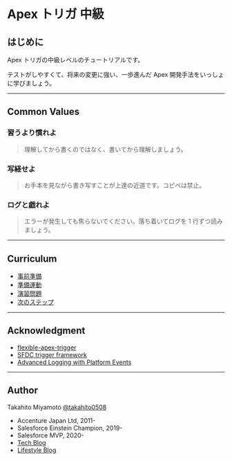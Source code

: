 # Apex トリガ 中級

## はじめに

Apex トリガの中級レベルのチュートリアルです。

テストがしやすくて、将来の変更に強い、一歩進んだ Apex 開発手法をいっしょに学びましょう。

---

## Common Values

### 習うより慣れよ

> 理解してから書くのではなく、書いてから理解しましょう。

### 写経せよ

> お手本を見ながら書き写すことが上達の近道です。コピペは禁止。

### ログと戯れよ

> エラーが発生しても焦らないでください。落ち着いてログを 1 行ずつ読みましょう。

---

## Curriculum

- [事前準備]()
- [準備運動]()
- [演習問題]()
- [次のステップ]()

---

## Acknowledgment

- [flexible-apex-trigger](https://github.com/takahitomiyamoto/flexible-apex-trigger#flexible-apex-trigger)
- [SFDC trigger framework](https://github.com/kevinohara80/sfdc-trigger-framework)
- [Advanced Logging with Platform Events](https://github.com/afawcett/eventlogging)

---

## Author

Takahito Miyamoto [@takahito0508](https://twitter.com/takahito0508)

- Accenture Japan Ltd, 2011-
- Salesforce Einstein Champion, 2019-
- Salesforce MVP, 2020-
- [Tech Blog](https://qiita.com/takahito0508)
- [Lifestyle Blog](https://medium.com/takahitomiyamoto)
